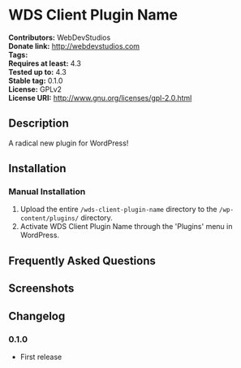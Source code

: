 # WDS Client Plugin Name #
**Contributors:**      WebDevStudios  
**Donate link:**       http://webdevstudios.com  
**Tags:**  
**Requires at least:** 4.3  
**Tested up to:**      4.3  
**Stable tag:**        0.1.0  
**License:**           GPLv2  
**License URI:**       http://www.gnu.org/licenses/gpl-2.0.html  

## Description ##

A radical new plugin for WordPress!

## Installation ##

### Manual Installation ###

1. Upload the entire `/wds-client-plugin-name` directory to the `/wp-content/plugins/` directory.
2. Activate WDS Client Plugin Name through the 'Plugins' menu in WordPress.

## Frequently Asked Questions ##


## Screenshots ##


## Changelog ##

### 0.1.0 ###
* First release
